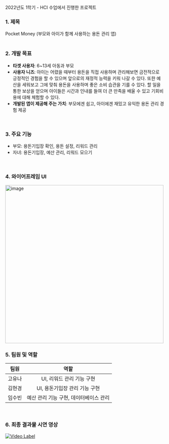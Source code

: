 2022년도 1학기 - HCI 수업에서 진행한 프로젝트 
<br/>

### 1. 제목
Pocket Money (부모와 아이가 함께 사용하는 용돈 관리 앱)
<br/>
<br/>

### 2. 개발 목표
- **타겟 사용자**: 6~13세 아동과 부모  
- **사용자 니즈**: 아이는 어렸을 때부터 용돈을 직접 사용하며 관리해보면 금전적으로 긍정적인 경험을 할 수 있으며 앞으로의 재정적 능력을 키워 나갈 수 있다. 또한 예산을 세워보고 그에 맞춰 용돈을 사용하며 좋은 소비 습관을 기를 수 있다. 할 일을 통한 보상을 얻으며 아이들은 시간과 인내를 들여 더 큰 만족을 배울 수 있고 기회비용에 대해 체험할 수 있다.  
- **개발된 앱이 제공해 주는 가치**: 부모에겐 쉽고, 아이에겐 재밌고 유익한 용돈 관리 경험 제공  
<br/>


### 3. 주요 기능
- 부모: 용돈기입장 확인, 용돈 설정, 리워드 관리  
- 자녀: 용돈기입장, 예산 관리, 리워드 모으기
<br/>

### 4. 와이어프레임 UI
<img width="500" alt="image" src="https://user-images.githubusercontent.com/66028419/179455983-b6f6f838-7f4d-4c68-8624-4b5862c0c2e6.png">
<br/>

### 5. 팀원 및 역할
|팀원|역할|
|:--:|:--:|
|고유나|UI, 리워드 관리 기능 구현|
|김현경|UI, 용돈기입장 관리 기능 구현|
|임수빈|예산 관리 기능 구현, 데이터베이스 관리|
<br/>

### 6. 최종 결과물 시연 영상 
[![Video Label](http://img.youtube.com/vi/SYE45E-BjM8/0.jpg)](https://youtu.be/SYE45E-BjM8)
<br/>


